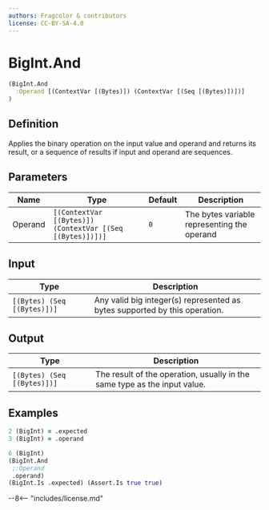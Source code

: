 ```yaml
---
authors: Fragcolor & contributors
license: CC-BY-SA-4.0
---
```



# BigInt.And

```clojure
(BigInt.And
  :Operand [(ContextVar [(Bytes)]) (ContextVar [(Seq [(Bytes)])])]
)
```


## Definition

Applies the binary operation on the input value and operand and returns its result, or a sequence of results if input and operand are sequences.


## Parameters

| Name | Type | Default | Description |
|------|------|---------|-------------|
| Operand | `[(ContextVar [(Bytes)]) (ContextVar [(Seq [(Bytes)])])]` | `0` | The bytes variable representing the operand |


## Input

| Type | Description |
|------|-------------|
| `[(Bytes) (Seq [(Bytes)])]` | Any valid big integer(s) represented as bytes supported by this operation. |


## Output

| Type | Description |
|------|-------------|
| `[(Bytes) (Seq [(Bytes)])]` | The result of the operation, usually in the same type as the input value. |


## Examples

```clojure
2 (BigInt) = .expected
3 (BigInt) = .operand

6 (BigInt)
(BigInt.And
 ;:Operand
 .operand)
(BigInt.Is .expected) (Assert.Is true true)
```


--8<-- "includes/license.md"
